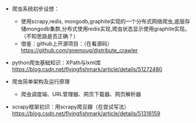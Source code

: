 - 爬虫系统初步设想：
    - 使用scrapy,redis, mongodb,graphite实现的一个分布式网络爬虫,底层存储mongodb集群,分布式使用redis实现,爬虫状态显示使用graphite实现。（不知思路是否正确？）
    - 借鉴：github上开源项目：（在看源码）
        https://github.com/gnemoug/distribute_crawler


- python爬虫基础知识：XPath与lxml库
  https://blog.csdn.net/flyingfishmark/article/details/51272480
  
- 爬虫简单架构及运行原理
    - 爬虫调度端、URL管理器、网页下载器、网页解析器

- scrapy框架初识：用scrapy爬豆瓣（在尝试写法）
  https://blog.csdn.net/flyingfishmark/article/details/51316159
